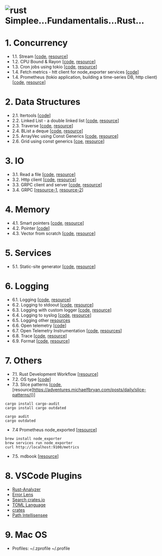 # ![rust](https://img.shields.io/badge/Rust-000000?style=for-the-badge&logo=rust&logoColor=white) Simplee...Fundamentalis...Rust...

# 1. Concurrency

- 1.1. Stream [[code](./concurrency/stream/), [resource](https://kerkour.com/rust-worker-pool)]
- 1.2. CPU Bound & Rayon [[code](./concurrency/cpubound/), [resource](https://kerkour.com/rust-worker-pool)]
- 1.3. Cron jobs using tokio [[code](./concurrency/cron-job-tokio/), [resource](https://kerkour.com/rust-background-jobs)]
- 1.4. Fetch metrics - htt client for node_exporter services [[code](./concurrency/fetch-metrics/)] 
- 1.4. Prometheus (tokio application, building a time-series DB, http client) [[code](./concurrency/prometheus/), [resource](https://21-lessons.com/time-series-data-and-databases-with-rust/)]

# 2. Data Structures
- 2.1. Itertools [[code](./data/iter/)]
- 2.2. Linked List - a double linked list [[code](./data/linked-list/), [resource](https://github.com/contain-rs/linked-list)]
- 2.3. Traverse [[code](./data/traverse/), [resource](https://github.com/contain-rs/rust-traverse)]
- 2.4. BList a deque [[code](./data/blist/), [resource](https://github.com/contain-rs/blist)]
- 2.5. ArrayVec using Const Generics [[code](./data/const-arrayvec/), [resource](https://adventures.michaelfbryan.com/posts/const-arrayvec/)]
- 2.6. Grid using const generics [[coe](./data/grid/), [resource](https://blog.adamchalmers.com/grids-2/)]

# 3. IO
- 3.1. Read a file [[code](./io/file-read/), [resource](https://kerkour.com/rust-read-file)]
- 3.2. Http client [[code](./io/http-client/), [resource](https://kerkour.com/rust-small-docker-image)]
- 3.3. GRPC client and server [[code](./io/grpc-cli-srv/), [resource](https://tjtelan.com/blog/lets-build-a-single-binary-grpc-server-client-with-rust-in-2020/)]
- 3.4. GRPC [[resource-1](https://blog.logrocket.com/rust-and-grpc-a-complete-guide/), [resource-2](https://romankudryashov.com/blog/2021/04/grpc-rust/)]

# 4. Memory
- 4.1. Smart pointers [[code](./mem/smart-pointers/), [resource](https://kerkour.com/rust-avoid-lifetimes)]
- 4.2. Pointer [[code](./mem/pointers/)]
- 4.3. Vector from scratch [[code](./mem/myvec/), [resource](https://www.youtube.com/watch?v=3OL95gZgPWA)]

# 5. Services
- 5.1. Static-site generator [[code](./services/static-site-generator/), [resource](https://kerkour.com/rust-static-site-generator)]

# 6. Logging
- 6.1. Logging [[code](./utils/logging/), [resource](https://rust-lang-nursery.github.io/rust-cookbook/development_tools/debugging/log.html#log-a-debug-message-to-the-console)]
- 6.2. Logging to stdoout [[code](./utils/logging-stdout/), [resource](https://rust-lang-nursery.github.io/rust-cookbook/development_tools/debugging/log.html#log-an-error-message-to-the-console)]
- 6.3. Logging with custom logger [[code](./utils/logging-custom/), [resource](https://rust-lang-nursery.github.io/rust-cookbook/development_tools/debugging/log.html#log-messages-with-a-custom-logger)]
- 6.4. Logging to syslog [[code](./utils/logging-syslog/), [resource](https://rust-lang-nursery.github.io/rust-cookbook/development_tools/debugging/log.html#log-to-the-unix-syslog)]
- 6.5. Logging other [resources](https://rust-lang-nursery.github.io/rust-cookbook/development_tools/debugging/config_log.html)
- 6.6. Open telemetry [[code](https://github.com/open-telemetry/opentelemetry-rust/tree/main/examples/grpc)]
- 6.7. Open Telemetry Instrumentation [[code](./utils/otel_instrumentation/), [resources](https://21-lessons.com/how-to-instrument-a-rust-application-with-opentelemetry/)]
- 6.8. Trace [[code](./utils/trace/), [resource](https://21-lessons.com/getting-better-insights-into-your-rust-applications/)]
- 6.9. Format [[code](./utils/format/), [resource](https://doc.rust-lang.org/std/fmt/index.html)]

# 7. Others
- 7.1. Rust Development Workflow [[resource](https://kerkour.com/rust-development-workflow)]
- 7.2. OS type [[code](./utils/os-type/)]
- 7.3. Slice patterns [[code](./utils/slice-patterns/), [resource]https://adventures.michaelfbryan.com/posts/daily/slice-patterns/()]

```
cargo install cargo-audit
cargo install cargo outdated

cargo audit
cargo outdated
```
- 7.4 Prometheus node_exported [[resource](https://prometheus.io/docs/guides/node-exporter/)]

```
brew install node_exporter
brew services run node_exporter
curl http://localhost:9100/metrics
```

- 7.5. mdbook [[resource](https://rust-lang.github.io/mdBook/)]

# 8. VSCode Plugins
- [Rust-Analyzer](https://marketplace.visualstudio.com/items?itemName=matklad.rust-analyzer)
- [Error Lens](https://marketplace.visualstudio.com/items?itemName=usernamehw.errorlens)
- [Search crates.io](https://marketplace.visualstudio.com/items?itemName=belfz.search-crates-io)
- [TOML Language](https://marketplace.visualstudio.com/items?itemName=bungcip.better-toml)
- [crates](https://marketplace.visualstudio.com/items?itemName=serayuzgur.crates)
- [Path Intellisensee](https://marketplace.visualstudio.com/items?itemName=christian-kohler.path-intellisense)

# 9. Mac OS
- Profiles: ~/.zprofile ~/.profile

